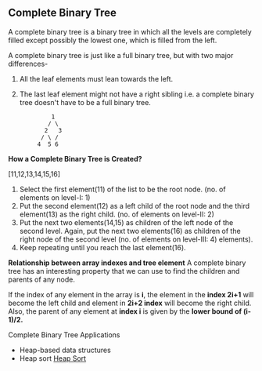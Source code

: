 ## Complete Binary Tree

A complete binary tree is a binary tree in which all the levels are completely filled except possibly the lowest one, which is filled from the left.

A complete binary tree is just like a full binary tree, but with two major differences-
1. All the leaf elements must lean towards the left.
2. The last leaf element might not have a right sibling i.e. a complete binary tree doesn't have to be a full binary tree.

                1
               / \
              2   3
             / \ / 
            4  5 6


__How a Complete Binary Tree is Created?__

[11,12,13,14,15,16]
1. Select the first element(11) of the list to be the root node. (no. of elements on level-I: 1)
2. Put the second element(12) as a left child of the root node and the third element(13) as the right child. (no. of elements on level-II: 2)
3. Put the next two elements(14,15) as children of the left node of the second level. Again, put the next two elements(16) as children of the right node of the second level (no. of elements on level-III: 4) elements).
4. Keep repeating until you reach the last element(16).

__Relationship between array indexes and tree element__
A complete binary tree has an interesting property that we can use to find the children and parents of any node.

If the index of any element in the array is __i__, the element in the __index 2i+1__ will become the left child and element in __2i+2 index__ will become the right child. Also, the parent of any element at __index i__ is given by the __lower bound of (i-1)/2.__

Complete Binary Tree Applications
- Heap-based data structures
- Heap sort [Heap Sort](../../../Algorithms/Sorting/Heap_Sort/readme.md)